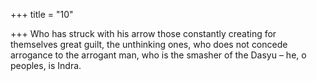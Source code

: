 +++
title = "10"

+++
Who has struck with his arrow those constantly creating for themselves  great guilt, the unthinking ones,
who does not concede arrogance to the arrogant man, who is the
smasher of the Dasyu – he, o peoples, is Indra.